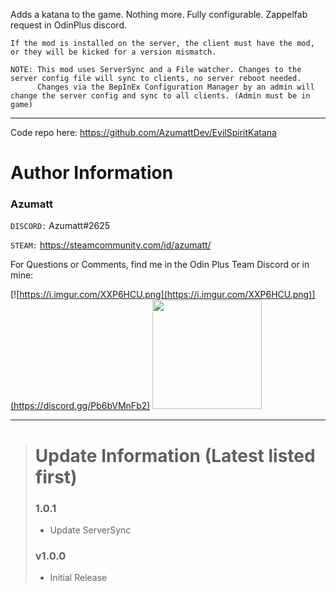 Adds a katana to the game. Nothing more. Fully configurable. Zappelfab request in OdinPlus discord.


```
If the mod is installed on the server, the client must have the mod, or they will be kicked for a version mismatch.

NOTE: This mod uses ServerSync and a File watcher. Changes to the server config file will sync to clients, no server reboot needed.
      Changes via the BepInEx Configuration Manager by an admin will change the server config and sync to all clients. (Admin must be in game)
```

---

Code repo here: https://github.com/AzumattDev/EvilSpiritKatana

# Author Information

### Azumatt

`DISCORD:` Azumatt#2625

`STEAM:` https://steamcommunity.com/id/azumatt/

For Questions or Comments, find me in the Odin Plus Team Discord or in mine:

[![https://i.imgur.com/XXP6HCU.png](https://i.imgur.com/XXP6HCU.png)](https://discord.gg/Pb6bVMnFb2)
<a href="https://discord.gg/pdHgy6Bsng"><img src="https://i.imgur.com/Xlcbmm9.png" href="https://discord.gg/pdHgy6Bsng" width="175" height="175"></a>

***
> # Update Information (Latest listed first)
> ### 1.0.1
> - Update ServerSync
> ### v1.0.0
> - Initial Release